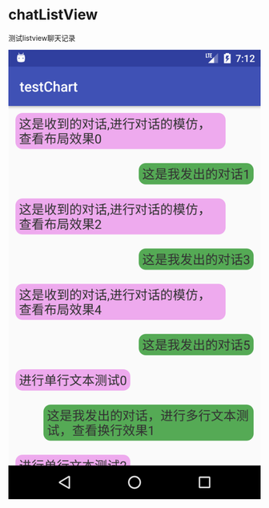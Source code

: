 # chatListView
测试listview聊天记录

![image](https://raw.githubusercontent.com/zhenghuiC/chatListView/master/src/main/res/mipmap-xxhdpi/screenshot_1.png)

